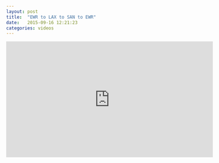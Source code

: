 ```yaml
---
layout: post
title:  "EWR to LAX to SAN to EWR"
date:   2015-09-16 12:21:23
categories: videos
---
```




<iframe width="560" height="315" src="https://www.youtube.com/embed/Q_6B-dwRWI4" frameborder="0" allowfullscreen></iframe>